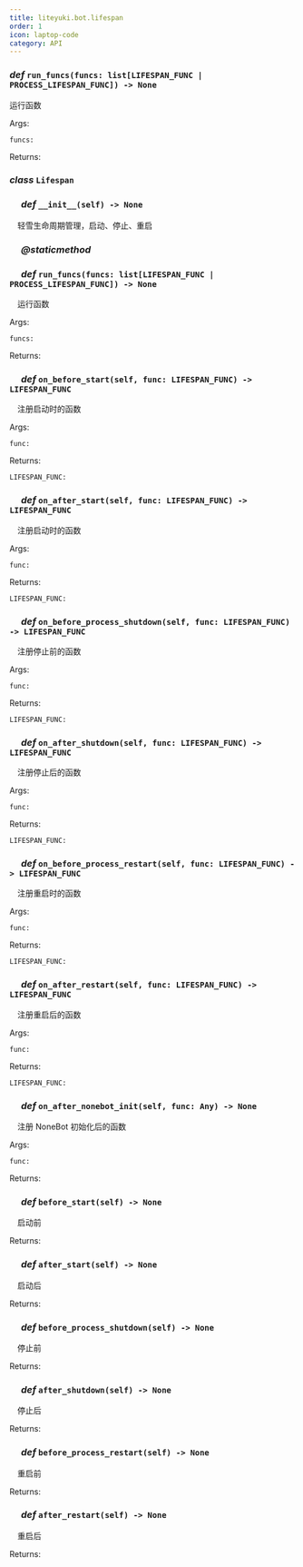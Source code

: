 ```yaml
---
title: liteyuki.bot.lifespan
order: 1
icon: laptop-code
category: API
---
```


### ***def*** `run_funcs(funcs: list[LIFESPAN_FUNC | PROCESS_LIFESPAN_FUNC]) -> None`

运行函数

Args:

    funcs:

Returns:

### ***class*** `Lifespan`



### &emsp; ***def*** `__init__(self) -> None`

&emsp;轻雪生命周期管理，启动、停止、重启

### &emsp; ***@staticmethod***
### &emsp; ***def*** `run_funcs(funcs: list[LIFESPAN_FUNC | PROCESS_LIFESPAN_FUNC]) -> None`

&emsp;运行函数

Args:

    funcs:

Returns:

### &emsp; ***def*** `on_before_start(self, func: LIFESPAN_FUNC) -> LIFESPAN_FUNC`

&emsp;注册启动时的函数

Args:

    func:

Returns:

    LIFESPAN_FUNC:

### &emsp; ***def*** `on_after_start(self, func: LIFESPAN_FUNC) -> LIFESPAN_FUNC`

&emsp;注册启动时的函数

Args:

    func:

Returns:

    LIFESPAN_FUNC:

### &emsp; ***def*** `on_before_process_shutdown(self, func: LIFESPAN_FUNC) -> LIFESPAN_FUNC`

&emsp;注册停止前的函数

Args:

    func:

Returns:

    LIFESPAN_FUNC:

### &emsp; ***def*** `on_after_shutdown(self, func: LIFESPAN_FUNC) -> LIFESPAN_FUNC`

&emsp;注册停止后的函数

Args:

    func:



Returns:

    LIFESPAN_FUNC:

### &emsp; ***def*** `on_before_process_restart(self, func: LIFESPAN_FUNC) -> LIFESPAN_FUNC`

&emsp;注册重启时的函数

Args:

    func:

Returns:

    LIFESPAN_FUNC:

### &emsp; ***def*** `on_after_restart(self, func: LIFESPAN_FUNC) -> LIFESPAN_FUNC`

&emsp;注册重启后的函数

Args:

    func:

Returns:

    LIFESPAN_FUNC:

### &emsp; ***def*** `on_after_nonebot_init(self, func: Any) -> None`

&emsp;注册 NoneBot 初始化后的函数

Args:

    func:



Returns:

### &emsp; ***def*** `before_start(self) -> None`

&emsp;启动前

Returns:

### &emsp; ***def*** `after_start(self) -> None`

&emsp;启动后

Returns:

### &emsp; ***def*** `before_process_shutdown(self) -> None`

&emsp;停止前

Returns:

### &emsp; ***def*** `after_shutdown(self) -> None`

&emsp;停止后

Returns:

### &emsp; ***def*** `before_process_restart(self) -> None`

&emsp;重启前

Returns:

### &emsp; ***def*** `after_restart(self) -> None`

&emsp;重启后

Returns:

